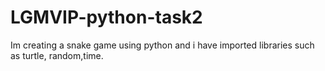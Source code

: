 # LGMVIP-python-task2
  Im creating a snake game using python and i have imported libraries such as turtle, random,time.
